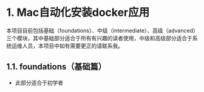 
# 1. Mac自动化安装docker应用

本项目目前包括基础（foundations）、中级（intermediate）、高级（advanced）三个模块，其中基础部分适合于所有有兴趣的读者使用，中级和高级部分适合于系统运维人员，本项目中如有需要更正的请联系我。

## 1.1. foundations（基础篇）
* 此部分适合于初学者

